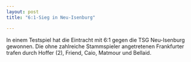 ```yaml
---
layout: post
title: "6:1-Sieg in Neu-Isenburg"

---
```


In einem Testspiel hat die Eintracht mit 6:1 gegen die TSG Neu-Isenburg gewonnen. Die ohne zahlreiche Stammspieler angetretenen Frankfurter trafen durch Hoffer (2), Friend, Caio, Matmour und Bellaid.


